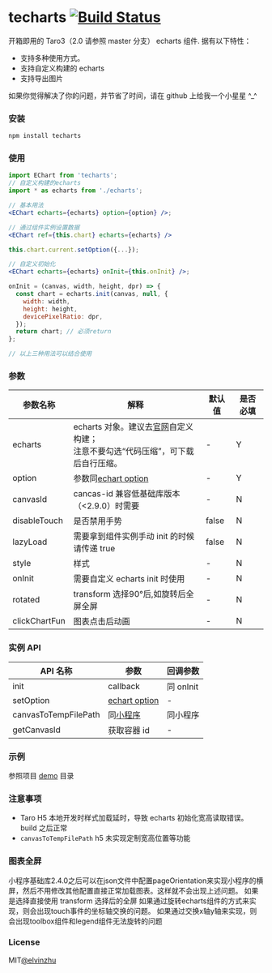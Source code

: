 # techarts [![Build Status](https://travis-ci.org/elvinzhu/techarts.svg?branch=taro3)](https://travis-ci.org/elvinzhu/techarts)

开箱即用的 Taro3（2.0 请参照 master 分支） echarts 组件. 据有以下特性：

- 支持多种使用方式。
- 支持自定义构建的 echarts
- 支持导出图片

如果你觉得解决了你的问题，并节省了时间，请在 github 上给我一个小星星 ^\_^

### 安装

```javascript
npm install techarts
```

### 使用

```jsx
import EChart from 'techarts';
// 自定义构建的echarts
import * as echarts from './echarts';

// 基本用法
<EChart echarts={echarts} option={option} />;

// 通过组件实例设置数据
<EChart ref={this.chart} echarts={echarts} />

this.chart.current.setOption({...});

// 自定义初始化
<EChart echarts={echarts} onInit={this.onInit} />;

onInit = (canvas, width, height, dpr) => {
  const chart = echarts.init(canvas, null, {
    width: width,
    height: height,
    devicePixelRatio: dpr,
  });
  return chart; // 必须return
};

// 以上三种用法可以结合使用
```

### 参数

| 参数名称     | 解释                                                                                                                             | 默认值 | 是否必填 |
| ------------ | -------------------------------------------------------------------------------------------------------------------------------- | ------ | -------- |
| echarts      | echarts 对象。建议去[官网](https://www.echartsjs.com/zh/builder.html)自定义构建；<br/>注意不要勾选“代码压缩”，可下载后自行压缩。 | -      | Y        |
| option       | 参数同[echart option](https://echarts.apache.org/zh/option.html#title)                                                           | -      | Y        |
| canvasId     | cancas-id 兼容低基础库版本（<2.9.0）时需要                                                                                       | -      | N        |
| disableTouch | 是否禁用手势                                                                                                                     | false  | N        |
| lazyLoad     | 需要拿到组件实例手动 init 的时候请传递 true                                                                                      | false  | N        |
| style        | 样式                                                                                                                             | -      | N        |
| onInit       | 需要自定义 echarts init 时使用                                                                                                   | -      | N        |
| rotated      | transform 选择90°后,如旋转后全屏全屏                                                                                       | -      | N        |
| clickChartFun | 图表点击后动画                                                                               | -      | N        |

### 实例 API

| API 名称             | 参数                                                                                                 | 回调参数  |
| -------------------- | ---------------------------------------------------------------------------------------------------- | --------- |
| init                 | callback                                                                                             | 同 onInit |
| setOption            | [echart option](https://echarts.apache.org/zh/option.html#title)                                     | -         |
| canvasToTempFilePath | 同[小程序](https://developers.weixin.qq.com/miniprogram/dev/api/canvas/wx.canvasToTempFilePath.html) | 同小程序  |
| getCanvasId          | 获取容器 id                                                                                          | -         |

### 示例

参照项目 [demo](https://github.com/elvinzhu/techarts/blob/master/demo/src/pages/index/index.jsx) 目录

### 注意事项

- Taro H5 本地开发时样式加载延时，导致 echarts 初始化宽高读取错误。build 之后正常
- `canvasToTempFilePath` h5 未实现定制宽高位置等功能

### 图表全屏
小程序基础库2.4.0之后可以在json文件中配置pageOrientation来实现小程序的横屏，然后不用修改其他配置直接正常加载图表。这样就不会出现上述问题。
如果是选择直接使用 transform 选择后的全屏
如果通过旋转echarts组件的方式来实现，则会出现touch事件的坐标轴交换的问题。
如果通过交换x轴y轴来实现，则会出现toolbox组件和legend组件无法旋转的问题

### License

MIT[@elvinzhu](https://github.com/elvinzhu)
